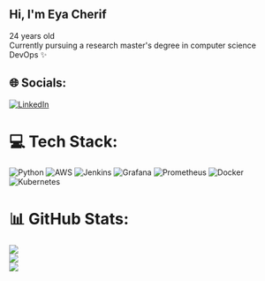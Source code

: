 ## Hi, I'm Eya Cherif</br>
24 years old</br>
Currently pursuing a research master's degree in computer science</br>
DevOps ✨</br>


## 🌐 Socials:
[![LinkedIn](https://img.shields.io/badge/LinkedIn-%230077B5.svg?logo=linkedin&logoColor=white)](https://linkedin.com/in/cherif-eya-aa5289224) 

# 💻 Tech Stack:
![Python](https://img.shields.io/badge/python-3670A0?style=for-the-badge&logo=python&logoColor=ffdd54) ![AWS](https://img.shields.io/badge/AWS-%23FF9900.svg?style=for-the-badge&logo=amazon-aws&logoColor=white) ![Jenkins](https://img.shields.io/badge/jenkins-%232C5263.svg?style=for-the-badge&logo=jenkins&logoColor=white) ![Grafana](https://img.shields.io/badge/grafana-%23F46800.svg?style=for-the-badge&logo=grafana&logoColor=white) ![Prometheus](https://img.shields.io/badge/Prometheus-E6522C?style=for-the-badge&logo=Prometheus&logoColor=white) ![Docker](https://img.shields.io/badge/docker-%230db7ed.svg?style=for-the-badge&logo=docker&logoColor=white) ![Kubernetes](https://img.shields.io/badge/kubernetes-%23326ce5.svg?style=for-the-badge&logo=kubernetes&logoColor=white)
# 📊 GitHub Stats:
![](https://github-readme-stats.vercel.app/api?username=eyacherif03&theme=blue-green&hide_border=true&include_all_commits=true&count_private=true)<br/>
![](https://nirzak-streak-stats.vercel.app/?user=eyacherif03&theme=blue-green&hide_border=true)<br/>
![](https://github-readme-stats.vercel.app/api/top-langs/?username=eyacherif03&theme=blue-green&hide_border=true&include_all_commits=true&count_private=true&layout=compact)


